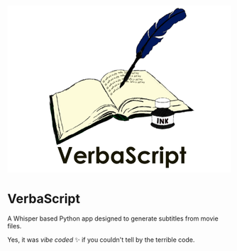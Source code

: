 ![image](/assets/splash.png)

# VerbaScript
A Whisper based Python app designed to generate subtitles from movie files.

Yes, it was *vibe coded* :sparkles: if you couldn't tell by the terrible code.
